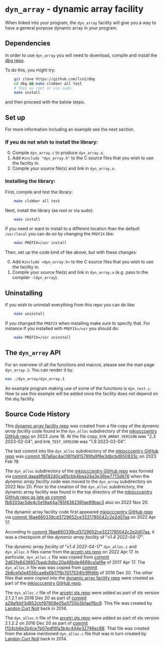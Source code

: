 # `dyn_array` - dynamic array facility

When linked into your program, the `dyn_array` facility will give you a way to have a
general purpose dynamic array in your program.

## Dependencies

In order to use `dyn_array` you will need to download, compile and
install the [dbg repo](https://github.com/lcn2/dbg).

To do this, you might try:

```sh
    git clone https://github.com/lcn2/dbg
    cd dbg && make clobber all test
    # then as root or via sudo:
    make install
```

and then proceed with the below steps.


## Set up

For more information including an example see the next section.


### If you do not wish to install the library:

0. Compile `dyn_array.c` to produce `dyn_array.o`.
1. Add `#include "dyn_array.h"` to the C source files that you wish to use the
   facility in.
2. Compile your source file(s) and link in `dyn_array.o`.


### Installing the library:

First, compile and test the library:

```sh
    make clobber all test
```

Next, install the library (as root or via sudo):

```sh
    make install
```

If you need or want to install to a different location than the default
`/usr/local` you can do so by changing the `PREFIX` like:

```sh
    make PREFIX=/usr install
```


Then, set up the code kind of like above, but with these changes:

0. Add `#include <dyn_array.h>` to the C source files that you wish to use the
   facility in.
1. Compile your source file(s) and link in `dyn_array.a` (e.g. pass to the
compiler `-ldyn_array`).

## Uninstalling

If you wish to uninstall everything from this repo you can do like:

```sh
    make uninstall
```

If you changed the `PREFIX` when installing make sure to specify that. For
instance if you installed with `PREFIX=/usr` you should do:


```sh
    make PREFIX=/usr uninstall
```



## The `dyn_array` API

For an overview of all the functions and macros, please see the man page
`dyn_array.3`. You can render it by:

```sh
man ./dyn_array/dyn_array.3
```

An example program making use of some of the functions is `dyn_test.c`. How to
use this example will be added once the facility does not depend on the `dbg`
facility.


## Source Code History

This [dynamic array facility repo](https://github.com/dyn_alloc)
was created from a file copy of the _dynamic array facility_ code
found in the `dyn_alloc` subdirectory of the [mkiocccentry GitHub
repo](https://github.com/ioccc-src/mkiocccentry) on 2023 June 18.
At the file copy, `DYN_ARRAY_VERSION` was "2.3 2023-02-04", and
`DYN_TEST_VERSION` was "1.9 2023-02-04".

The last commit into the `dyn_alloc` subdirectory of the [mkiocccentry
GitHub repo](https://github.com/ioccc-src/mkiocccentry) was [commit
187a6ac4ac081fa915799fa9f8e3dbcbd950833c](https://github.com/ioccc-src/mkiocccentry/commit/187a6ac4ac081fa915799fa9f8e3dbcbd950833c)
on 2023 Feb 19.

The  `dyn_alloc` subdirectory of the [mkiocccentry GitHub
repo](https://github.com/ioccc-src/mkiocccentry) was formed via
[commit
daaa9fb68240ca85cbb4bea24a3e36be7713d676](https://github.com/ioccc-src/mkiocccentry/commit/daaa9fb68240ca85cbb4bea24a3e36be7713d676)
when the _dynamic array facility_ code was moved to the `dyn_array`
subdirectory on 2022 Nov 20.  Prior to the creation of the `dyn_alloc`
subdirectory, the dynamic array facility was found in the top
directory of the [mkiocccentry GitHub repo as late as commit
fb8203ac5de4c5e19a44a785f436236fae89bac3](https://github.com/ioccc-src/mkiocccentry/commit/fb8203ac5de4c5e19a44a785f436236fae89bac3)
also on 2022 Nov 20.

The dynamic array facility code first appeared [mkiocccentry GitHub
repo](https://github.com/ioccc-src/mkiocccentry) via [commit
16ae660339cd3729652ce3221785042c2e2d07aa](https://github.com/ioccc-src/mkiocccentry/commit/16ae660339cd3729652ce3221785042c2e2d07aa)
on 2022 Apr 17.

According to [commit
16ae660339cd3729652ce3221785042c2e2d07aa](https://github.com/ioccc-src/mkiocccentry/commit/16ae660339cd3729652ce3221785042c2e2d07aa),
it was a checkpoint of the _dynamic array facility_ of "_v1.4
2022-04-17_".

The  _dynamic array facility_ of "_v1.4 2022-04-17_" `dyn_alloc.c`
and `dyn_alloc.h` files came from the [arcetri sts
repo](https://github.com/arcetri/sts) on 2022 Apr 17.  In particular,
`dyn_alloc.c` file was copied from [commit
2d63fe8438857badc9dbc20a48bde4689ca1af9e](https://github.com/arcetri/sts/commit/2d63fe8438857badc9dbc20a48bde4689ca1af9e)
of 2017 Apr 17.  The `dyn_alloc.h` file was was copied from [commit
2b8cefa1e4556caa6e0b17f9c1017534fc9ffd6b](https://github.com/arcetri/sts/commit/2b8cefa1e4556caa6e0b17f9c1017534fc9ffd6b)
of 2016 Dec 20.  The other files that were copied into the [dynamic
array facility repo](https://github.com/dyn_alloc) were created as
part of the [mkiocccentry GitHub
repo](https://github.com/ioccc-src/mkiocccentry).

The `dyn_alloc.c` file of the [arcetri sts
repo](https://github.com/arcetri/sts) were added as part of sts
version 2.1.2.1 on 2016 Dec 20 as part of [commit
a29afbbf3d852cbf97908e05a0755b3bfaa1fbc9](https://github.com/arcetri/sts/commit/a29afbbf3d852cbf97908e05a0755b3bfaa1fbc9).
This file was created by [Landon Curt
Noll](http://www.isthe.com/chongo/index.html) back in 2014.

The `dyn_alloc.h` file of the [arcetri sts
repo](https://github.com/arcetri/sts) were added as part of sts
version 2.1.2.2 on 2016 Dec 20 as part of [commit
f124cb6e2b4ce7b07edf6fa3b4c444e32746ec88](https://github.com/arcetri/sts/commit/f124cb6e2b4ce7b07edf6fa3b4c444e32746ec88).
That file was created from the above mentioned `dyn_alloc.c` file
that was in turn created by [Landon Curt
Noll](http://www.isthe.com/chongo/index.html) back in 2014.
